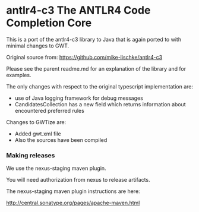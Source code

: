 # antlr4-c3 The ANTLR4 Code Completion Core

This is a port of the antlr4-c3 library to Java that is again ported to with minimal changes to GWT.

Original source from: https://github.com/mike-lischke/antlr4-c3

Please see the parent readme.md for an explanation of the library and for examples. 

The only changes with respect to the original typescript implementation are:

- use of Java logging framework for debug messages
- CandidatesCollection has a new field which returns information about encountered preferred rules

Changes to GWTize are:
- Added gwt.xml file
- Also the sources have been compiled

### Making releases

We use the nexus-staging maven plugin.

You will need authorization from nexus to release artifacts.

The nexus-staging maven plugin instructions are here:

http://central.sonatype.org/pages/apache-maven.html

